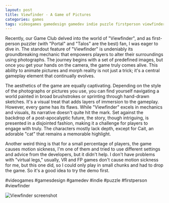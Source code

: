 ```yaml
---
layout: post
title: Viewfinder - A Game of Pictures
categories: games
tags: videogames gamedesign gamedev indie puzzle firstperson viewfinder
---
```


Recently, our Game Club delved into the world of "Viewfinder", and as first-person puzzler (with "Portal" and "Talos" are the best) fan, I was eager to dive in. The standout feature of "Viewfinder" is undeniably its groundbreaking mechanic that empowers players to alter their surroundings using photographs. The journey begins with a set of predefined images, but once you get your hands on the camera, the game truly comes alive. This ability to animate pictures and morph reality is not just a trick; it's a central gameplay element that continually evolves.

The aesthetics of the game are equally captivating. Depending on the style of the photographs or pictures you use, you can find yourself navigating a world painted in broad brushstrokes or sprinting through hand-drawn sketches. It's a visual treat that adds layers of immersion to the gameplay. However, every game has its flaws. While "Viewfinder" excels in mechanics and visuals, its narrative doesn't quite hit the mark. Set against the backdrop of a post-apocalyptic future, the story, though intriguing, is presented in a disjointed fashion, making it a challenge for players to engage with truly. The characters mostly lack depth, except for Cait, an adorable "cat" that remains a memorable highlight. 

Another weird thing is that for a small percentage of players, the game causes motion sickness, I'm one of them and tried to use different settings and advice from the developers, but it didn't help. I don't have problems with "virtual legs," usually, VR and FP games don't cause motion sickness for me, but this one did, so I could only play in small chunks and had to drop the game. So it's a good idea to try the demo first.

#videogames #gamesdesign #gamedev #indie #puzzle #firstperson #viewfinder

![Viewfinder screenshot](/assets/images/viewfinder_cait.png)



